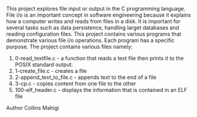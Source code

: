 This project explores file input or output in the C programming language. File i/o is an important concept in software engineering because it explains how a computer writes and reads from files in a disk. It is important for several tasks such as data persistence, handling larget databases and reading configuration files. This project contains various programs that demonstrate various file i/o operations. Each program has a specific purpose. 
The project contains various files namely:
1. 0-read_textfile.c - a function that reads a text file then prints it to the POSIX standard output. 
2. 1-create_file.c - creates a file 
3. 2-append_text_to_file.c - appends text to the end of a file
4. 3-cp.c - copies content from one file to the other
5. 100-elf_header.c - displays the information that is contained in an ELF file

Author
Collins Mahigi
